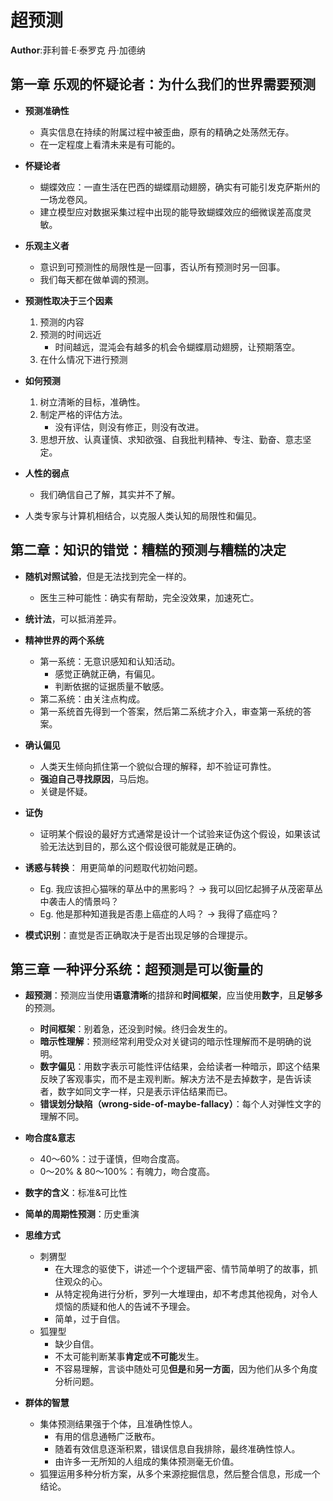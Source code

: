 # 超预测
**Author**:菲利普·E·泰罗克 丹·加德纳

## 第一章 乐观的怀疑论者：为什么我们的世界需要预测

* **预测准确性**
	* 真实信息在持续的附属过程中被歪曲，原有的精确之处荡然无存。
	* 在一定程度上看清未来是有可能的。

* **怀疑论者**
	* 蝴蝶效应：一直生活在巴西的蝴蝶扇动翅膀，确实有可能引发克萨斯州的一场龙卷风。
	* 建立模型应对数据采集过程中出现的能导致蝴蝶效应的细微误差高度灵敏。

* **乐观主义者**
	* 意识到可预测性的局限性是一回事，否认所有预测时另一回事。
	* 我们每天都在做单调的预测。

* **预测性取决于三个因素**
	1. 预测的内容
	2. 预测的时间远近
		* 时间越远，混沌会有越多的机会令蝴蝶扇动翅膀，让预期落空。
	3. 在什么情况下进行预测

* **如何预测**
	1. 树立清晰的目标，准确性。
	2. 制定严格的评估方法。
		* 没有评估，则没有修正，则没有改进。
	3. 思想开放、认真谨慎、求知欲强、自我批判精神、专注、勤奋、意志坚定。

* **人性的弱点**
	* 我们确信自己了解，其实并不了解。

* 人类专家与计算机相结合，以克服人类认知的局限性和偏见。

## 第二章：知识的错觉：糟糕的预测与糟糕的决定

* **随机对照试验**，但是无法找到完全一样的。
	* 医生三种可能性：确实有帮助，完全没效果，加速死亡。
* **统计法**，可以抵消差异。

* **精神世界的两个系统**
	* 第一系统：无意识感知和认知活动。
		* 感觉正确就正确，有偏见。
		* 判断依据的证据质量不敏感。
	* 第二系统：由关注点构成。
	* 第一系统首先得到一个答案，然后第二系统才介入，审查第一系统的答案。

* **确认偏见**
	* 人类天生倾向抓住第一个貌似合理的解释，却不验证可靠性。
	* **强迫自己寻找原因**，马后炮。
	* 关键是怀疑。

* **证伪**
	* 证明某个假设的最好方式通常是设计一个试验来证伪这个假设，如果该试验无法达到目的，那么这个假设很可能就是正确的。

* **诱惑与转换**： 用更简单的问题取代初始问题。
	* Eg. 我应该担心猫咪的草丛中的黑影吗？ $\rightarrow$ 我可以回忆起狮子从茂密草丛中袭击人的情景吗？
	* Eg. 他是那种知道我是否患上癌症的人吗？ $\rightarrow$ 我得了癌症吗？

* **模式识别**：直觉是否正确取决于是否出现足够的合理提示。

## 第三章 一种评分系统：超预测是可以衡量的

* **超预测**：预测应当使用**语意清晰**的措辞和**时间框架**，应当使用**数字**，且**足够多**的预测。
	* **时间框架**：别着急，还没到时候。终归会发生的。
	* **暗示性理解**：预测经常利用受众对关键词的暗示性理解而不是明确的说明。
	* **数字偏见**：用数字表示可能性评估结果，会给读者一种暗示，即这个结果反映了客观事实，而不是主观判断。解决方法不是去掉数字，是告诉读者，数字如同文字一样，只是表示评估结果而已。
	* **错误划分缺陷（wrong-side-of-maybe-fallacy）**：每个人对弹性文字的理解不同。

* **吻合度&意志**
	* 40～60%：过于谨慎，但吻合度高。
	* 0～20% & 80～100%：有魄力，吻合度高。

* **数字的含义**：标准&可比性
* **简单的周期性预测**：历史重演

* **思维方式**
	* 刺猬型
		* 在大理念的驱使下，讲述一个个逻辑严密、情节简单明了的故事，抓住观众的心。
		* 从特定视角进行分析，罗列一大堆理由，却不考虑其他视角，对令人烦恼的质疑和他人的告诫不予理会。
		* 简单，过于自信。
	* 狐狸型
		* 缺少自信。
		* 不太可能判断某事**肯定**或**不可能**发生。
		* 不容易理解，言谈中随处可见**但是**和**另一方面**，因为他们从多个角度分析问题。

* **群体的智慧**
	* 集体预测结果强于个体，且准确性惊人。
		* 有用的信息通畅广泛散布。
		* 随着有效信息逐渐积累，错误信息自我排除，最终准确性惊人。
		* 由许多一无所知的人组成的集体预测毫无价值。
	* 狐狸运用多种分析方案，从多个来源挖掘信息，然后整合信息，形成一个结论。















